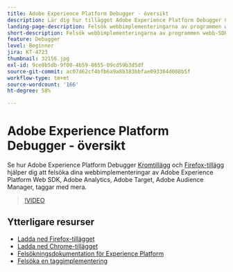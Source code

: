 ```yaml
---
title: Adobe Experience Platform Debugger - översikt
description: Lär dig hur tillägget Adobe Experience Platform Debugger Chrome och Firefox-tillägget hjälper dig att felsöka dina webbimplementeringar av webb-SDK för Adobe Experience Platform, Adobe Analytics, Adobe Target, Adobe Audience Manager, taggar med mera.
landing-page-description: Felsök webbimplementeringarna av programmen webb-SDK för Adobe Experience Platform och Experience Cloud.
short-description: Felsök webbimplementeringarna av programmen webb-SDK för Adobe Experience Platform och Experience Cloud.
feature: Debugger
level: Beginner
jira: KT-4723
thumbnail: 32156.jpg
exl-id: 9ce0b5db-9f00-4b59-8655-09cd59b3d5df
source-git-commit: ac07d62cf4bfb6a9a8b383bbfae093304d008b5f
workflow-type: tm+mt
source-wordcount: '166'
ht-degree: 58%

---
```


# Adobe Experience Platform Debugger - översikt

Se hur Adobe Experience Platform Debugger [Kromtillägg](https://chrome.google.com/webstore/detail/adobe-experience-platform/bfnnokhpnncpkdmbokanobigaccjkpob) och [Firefox-tillägg](https://addons.mozilla.org/sv-SE/firefox/addon/adobe-experience-platform-dbg/) hjälper dig att felsöka dina webbimplementeringar av Adobe Experience Platform Web SDK, Adobe Analytics, Adobe Target, Adobe Audience Manager, taggar med mera.

>[!VIDEO](https://video.tv.adobe.com/v/32156?quality=12&learn=on)

## Ytterligare resurser

* [Ladda ned Firefox-tillägget](https://addons.mozilla.org/sv-SE/firefox/addon/adobe-experience-platform-dbg/)
* [Ladda ned Chrome-tillägget](https://chrome.google.com/webstore/detail/adobe-experience-platform/bfnnokhpnncpkdmbokanobigaccjkpob)
* [Felsökningsdokumentation för Experience Platform](https://experienceleague.adobe.com/docs/debugger/using-v2/experience-cloud-debugger.html?lang=sv)
* [Felsöka en taggimplementering](https://experienceleague.adobe.com/docs/experience-manager-learn/sites/integrations/experience-platform-launch/debug-launch-implementation.html)

